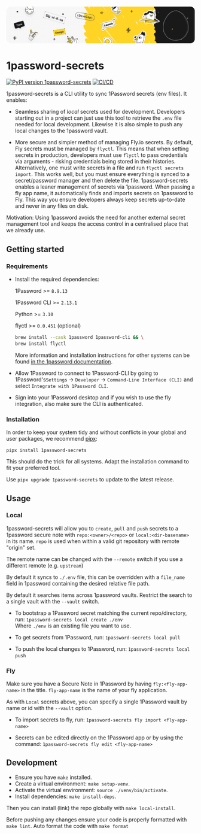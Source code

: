 [![PyPI version 1password-secrets](https://raw.githubusercontent.com/significa/.github/main/assets/significa-github-banner-small.png)](https://significa.co)

# 1password-secrets

[![PyPI version 1password-secrets](https://img.shields.io/pypi/v/1password-secrets.svg)](https://pypi.python.org/pypi/1password-secrets/)
[![CI/CD](https://github.com/significa/1password-secrets/actions/workflows/ci-cd.yaml/badge.svg)](https://github.com/significa/1password-secrets/actions/workflows/ci-cd.yaml)

1password-secrets is a CLI utility to sync 1Password secrets (env files). It enables:

- Seamless sharing of _local_ secrets used for development.
  Developers starting out in a project can just use this tool to retrieve the `.env` file needed for
  local development.
  Likewise it is also simple to push any local changes to the 1password vault.

- More secure and simpler method of managing Fly.io secrets.
  By default, Fly secrets must be managed by `flyctl`. This means that when setting secrets in
  production, developers must use `flyctl` to pass credentials via arguments - risking credentials
  being stored in their histories. Alternatively, one must write secrets in a file and run
  `flyctl secrets import`. This works well, but you must ensure everything is synced to a
  secret/password manager and then delete the file.
  1password-secrets enables a leaner management of secrets via 1password. When passing a fly app name, it
  automatically finds and imports secrets on 1password to Fly. This way you ensure
  developers always keep secrets up-to-date and never in any files on disk.

Motivation: Using 1password avoids the need for another external secret management tool and keeps
the access control in a centralised place that we already use.

## Getting started

### Requirements

- Install the required dependencies:

  1Password >= `8.9.13`

  1Password CLI >= `2.13.1`

  Python >= `3.10`

  flyctl >= `0.0.451` (optional)

  ```sh
  brew install --cask 1password 1password-cli && \
  brew install flyctl
  ```

  More information and installation instructions for other systems can be found
  [in the 1password documentation](https://developer.1password.com/docs/cli/get-started/).

- Allow 1Password to connect to 1Password-CLI by going to 1Password's`Settings` -> `Developer` ->
  `Command-Line Interface (CLI)` and select `Integrate with 1Password CLI`.

- Sign into your 1Password desktop and if you wish to use the fly integration, also make sure
  the CLI is authenticated.

### Installation

In order to keep your system tidy and without conflicts in your global and user packages,
we recommend [pipx](https://github.com/pypa/pipx?tab=readme-ov-file):

```
pipx install 1password-secrets
```

This should do the trick for all systems.
Adapt the installation command to fit your preferred tool.

Use `pipx upgrade 1password-secrets` to update to the latest release.

## Usage

### Local

1password-secrets will allow you to `create`, `pull` and `push` secrets to a 1password secure note
with `repo:<owner>/<repo>` or `local:<dir-basename>` in its name. `repo` is used when within a valid
git repository with remote "origin" set.

The remote name can be changed with the `--remote` switch if you use a different remote
(e.g. `upstream`)

By default it syncs to `./.env` file, this can be overridden with a `file_name` field in 1password
containing the desired relative file path.

By default it searches items across 1password vaults. Restrict the search to a single vault with the
`--vault` switch.

- To bootstrap a 1Password secret matching the current repo/directory, run:
  `1password-secrets local create ./env`  
  Where `./env` is an existing file you want to use.

- To get secrets from 1Password, run:
  `1password-secrets local pull`

- To push the local changes to 1Password, run:
  `1password-secrets local push`

### Fly

Make sure you have a Secure Note in 1Password by having `fly:<fly-app-name>` in the title. `fly-app-name`
is the name of your fly application.

As with `Local` secrets above, you can specify a single 1Password vault by name or id with the
`--vault` option.

- To import secrets to fly, run:
  `1password-secrets fly import <fly-app-name>`

- Secrets can be edited directly on the 1Password app or by using the command:
  `1password-secrets fly edit <fly-app-name>`

## Development

- Ensure you have `make` installed.
- Create a virtual environment: `make setup-venv`.
- Activate the virtual environment: `source ./venv/bin/activate`.
- Install dependencies: `make install-deps`.

Then you can install (link) the repo globally with `make local-install`.

Before pushing any changes ensure your code is properly formatted with `make lint`.
Auto format the code with `make format`
